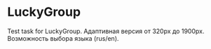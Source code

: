 # LuckyGroup
Test task for LuckyGroup.
Адаптивная версия от 320px до 1900px.
Возможность выбора языка (rus/en).
